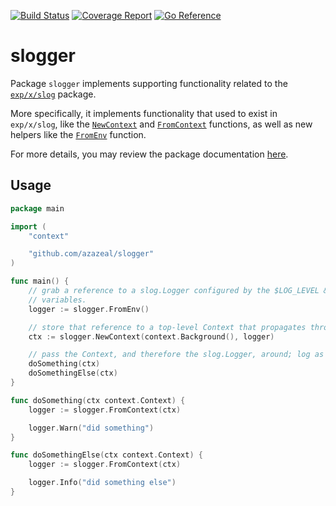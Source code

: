 [![Build Status](https://github.com/azazeal/slogger/actions/workflows/build.yml/badge.svg)](https://github.com/azazeal/slogger/actions/workflows/build.yml)
[![Coverage Report](https://coveralls.io/repos/github/azazeal/slogger/badge.svg?branch=master)](https://coveralls.io/github/azazeal/slogger?branch=master)
[![Go Reference](https://pkg.go.dev/badge/github.com/azazeal/slogger.svg)](https://pkg.go.dev/github.com/azazeal/slogger)

# slogger

Package `slogger` implements supporting functionality related to the
[`exp/x/slog`](https://pkg.go.dev/golang.org/x/exp/slog) package.

More specifically, it implements functionality that used to exist in `exp/x/slog`, like the
[`NewContext`](https://pkg.go.dev/github.com/azazeal/slogger#NewContext) and
[`FromContext`](https://pkg.go.dev/github.com/azazeal/slogger#FromContext) functions, as well as new helpers like the
[`FromEnv`](https://pkg.go.dev/github.com/azazeal/slogger#FromEnv) function.

For more details, you may review the package documentation [here](https://pkg.go.dev/github.com/azazeal/slogger).

## Usage

```go
package main

import (
	"context"

	"github.com/azazeal/slogger"
)

func main() {
	// grab a reference to a slog.Logger configured by the $LOG_LEVEL & $LOG_FORMAT environment
	// variables.
	logger := slogger.FromEnv()

	// store that reference to a top-level Context that propagates throughout the program
	ctx := slogger.NewContext(context.Background(), logger)

	// pass the Context, and therefore the slog.Logger, around; log as needed
	doSomething(ctx)
	doSomethingElse(ctx)
}

func doSomething(ctx context.Context) {
	logger := slogger.FromContext(ctx)

	logger.Warn("did something")
}

func doSomethingElse(ctx context.Context) {
	logger := slogger.FromContext(ctx)

	logger.Info("did something else")
}
```

